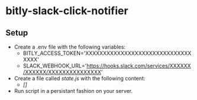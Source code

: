 # bitly-slack-click-notifier

## Setup
* Create a .env file with the following variables:
  * BITLY_ACCESS_TOKEN='XXXXXXXXXXXXXXXXXXXXXXXXXXXXXXXXXX'
  * SLACK_WEBHOOK_URL='https://hooks.slack.com/services/XXXXXX/XXXXXX/XXXXXXXXXXXXXXX'
* Create a file called _state.js_ with the following content:
  * _[]_
* Run script in a persistant fashion on your server.
